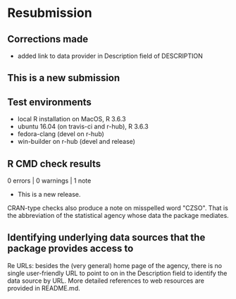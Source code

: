 # Resubmission

## Corrections made

* added link to data provider in Description field of DESCRIPTION

## This is a new submission

## Test environments

* local R installation on MacOS, R 3.6.3
* ubuntu 16.04 (on travis-ci and r-hub), R 3.6.3
* fedora-clang (devel on r-hub)
* win-builder on r-hub (devel and release)

## R CMD check results

0 errors | 0 warnings | 1 note

* This is a new release.

CRAN-type checks also produce a note on misspelled word "CZSO".
That is the abbreviation of the statistical agency whose data the package mediates.

## Identifying underlying data sources that the package provides access to

Re URLs: besides the (very general) home page of the agency, there is no single user-friendly 
URL to point to on in the Description field to identify the data source by URL.
More detailed references to web resources are provided in README.md.
